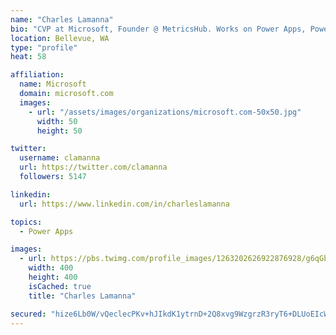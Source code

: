 ```yaml
---
name: "Charles Lamanna"
bio: "CVP at Microsoft, Founder @ MetricsHub. Works on Power Apps, Power Automate, Power Virtual Agent, Common Data Service and Dynamics 365."
location: Bellevue, WA
type: "profile"
heat: 58

affiliation:
  name: Microsoft
  domain: microsoft.com
  images:
    - url: "/assets/images/organizations/microsoft.com-50x50.jpg"
      width: 50
      height: 50

twitter:
  username: clamanna
  url: https://twitter.com/clamanna
  followers: 5147

linkedin:
  url: https://www.linkedin.com/in/charleslamanna

topics:
  - Power Apps

images:
  - url: https://pbs.twimg.com/profile_images/1263202626922876928/g6qGbHZ-_400x400.jpg
    width: 400
    height: 400
    isCached: true
    title: "Charles Lamanna"

secured: "hize6Lb0W/vQeclecPKv+hJIkdK1ytrnD+2Q8xvg9WzgrzR3ryT6+DLUoEIcWagwmZO/z9KUjRfIRMtolzRqu41nKqeLKckLxNInqufRIRjsXkGEOcPI27J96ac+0A2LY5hBJ3Ru5lJRBvwi0RY7xL3lk9vEREN1Xcd37syW54IMycglC9uLPwuv5unMD3W4gPc/5kcA6cAkkCuVap3jSAkO+JTO87zHeGTFtlN3FGuxHRnmiBXdL609OKsSaId2/DESd2ml6jCKax5TNisqSlqinocxVx2lZj6MupGO44YxHtfeqqAxXkGFsPOOWhMSp3SA4o8CCdTZ880yvjLDJrC4+aV+Xlv1vhr7ga29E03wSpaCGo7A1pJiX9WTYn/dqZQiI091yt3vOVfIybiyClvO4Y5TIysx7jYsmKc3CZA=;1M2wZG/E36lP/h0Qy9/IJA=="
---
```


